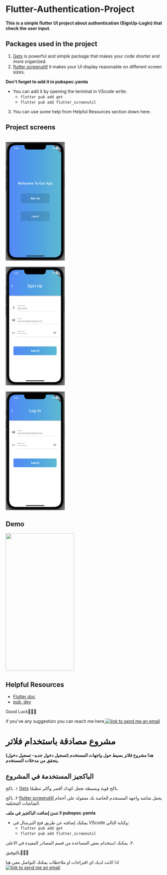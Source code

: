 # Flutter-Authentication-Project
**This is a simple flutter UI project about authentication (SignUp-LogIn) that check the user input.**

**Packages used in the project**
-------------------------------------
1. [Getx](https://pub.dev/packages/get) is powerful and simple package that makes your code shorter and more organized.
2. [flutter screenutill](https://pub.dev/packages/flutter_screenutil) it makes your UI display reasonable on different screen sizes.

**Don't forget to add it in pubspec.yamla**

* You can add it by opening the terminal in VScode write:
    * `flutter pub add get`
    * `flutter pub add flutter_screenutil`

3. You can use some help from Helpful Resources section down here.

**Project screens**
---------------------
<code> <img src="/imgs/auth.png" width="190" height="380" alt="auth screen"> </code>
<code> <img src="/imgs/signUp.png" width="190" height="380" alt="SignUp screen"> </code>
<code> <img src="/imgs/logIn.png" width="190" height="380" alt="LogIn screen"> </code>

**Demo**
----------
<img src="/imgs/demo.gif" width="220" height="440">


**Helpful Resources**
-----------
* [Flutter doc](https://api.flutter.dev/index.html)
* [pub. dev](https://pub.dev)

Good Luck👍🏻✨

if you've any suggestion you can reach me here<a href="mailto: salimderradj99@gmail.com">
    <img alt="link to send me an email" src="https://img.shields.io/static/v1?label&message=salimderradj99@gmail.com&color=white&style=flat&logo=gmail" />
</a>

# مشروع مصادقة باستخدام فلاتر

**هذا مشروع فلاتر بسيط حول واجهات المستخدم (تسجيل دخول جديد- تسجيل دخول) يتحقق من مدخلات المستخدم.**

**الباكجيز المستخدمة في المشروع**
-------------------------------------
١. باكج [Getx](https://pub.dev/packages/get) باكج قوية وبسيطة تجعل كودك أقصر وأكثر تنظيمًا.

٢. باكج [flutter screenutill](https://pub.dev/packages/flutter_screenutil) يجعل شاشة واجهة المستخدم الخاصة بك معقولة على أحجام الشاشات المختلفة.



**لا تنسَ إضافت الباكجيز  في ملف  pubspec.yamla**

* يمكنك إضافته عن طريق فتح التيرمنال في VScode وكتابة التالي:
     *  `flutter pub add get`
     *  `flutter pub add flutter_screenutil`

٣. يمكنك استخدام بعض المساعدة من قسم المصادر المفيدة في الاعلى.

بالتوفيق👍🏻✨

اذا كانت لديك اي اقتراحات او ملاحظات يمكنك التواصل معي هنا <a href="mailto:salimderradj99@gmail.com">
    <img alt="link to send me an email" src="https://img.shields.io/static/v1?label&message=salimderradj99@gmail.com&color=white&style=flat&logo=gmail" />
</a>
